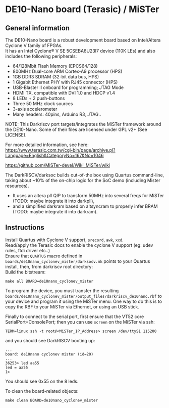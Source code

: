 # DE10-Nano board (Terasic) / MiSTer

## General information
The DE10-Nano board is a robust development board based on Intel/Altera Cyclone V family of FPGAs.\
It has an Intel Cyclone® V SE 5CSEBA6U23I7 device (110K LEs) and also includes the following peripherals:
* 64/128Mbit Flash Memory (EPCS64/128)
* 800MHz Dual-core ARM Cortex-A9 processor (HPS)
* 1GB DDR3 SDRAM (32-bit data bus, HPS)
* 1 Gigabit Ethernet PHY with RJ45 connector (HPS)
* USB-Blaster II onboard for programming; JTAG Mode
* HDMI TX, compatible with DVI 1.0 and HDCP v1.4
* 8 LEDs + 2 push-buttons
* Three 50 MHz clock sources
* 3-axis accelerometer
* Many headers: 40pins, Arduino R3, JTAG..

NOTE: This Darkriscv port targets/integrates the MiSTer framework around the DE10-Nano.
Some of their files are licensed under GPL v2+ (See LICENSE).

For more detailed information, see here:\
https://www.terasic.com.tw/cgi-bin/page/archive.pl?Language=English&CategoryNo=167&No=1046

https://github.com/MiSTer-devel/Wiki_MiSTer/wiki

The DarkRISCV/darksoc builds out-of-the box using Quartus command-line,
taking about ~10% of the on-chip logic for the SoC demo (including Mister resources).
- It uses an altera pll QIP to transform 50MHz into several freqs for MiSTer (TODO: maybe integrate it into darkpll),
- and a simplified darkram based on altsyncram to properly infer BRAM (TODO: maybe integrate it into darkram).

## Instructions
Install Quartus with Cyclone V support, `srecord`, `awk`, `xxd`.\
Read/apply the Terasic docs to enable the cyclone V support (eg: udev rules, ftdi driver etc..)\
Ensure that `QUARTUS` macro defined in `boards/de10nano_cyclonev_mister/darksocv.mk` points to your Quartus install, then, from darkriscv root directory:\
Build the bitstream:
```
make all BOARD=de10nano_cyclonev_mister
```
To program the device, you must transfer the resulting `boards/de10nano_cyclonev_mister/output_files/darkriscv_de10nano.rbf` to your device
and program it using the MiSTer menu.
One way to do this is to copy the RBF to your MiSTer via Ethernet, or using an USB stick.

Finally to connect to the serial port, first ensure that the VT52 core SerialPort=ConsolePort;
then you can use `screen` on the MiSTer via ssh:
```
TERM=linux ssh -t root@<MiSTer_IP_Address> screen /dev/ttyS1 115200
```
and you should see DarkRISCV booting up:
```
...
board: de10nano cyclonev mister (id=20)
...
36253> led aa55
led = aa55
1>
```
You should see 0x55 on the 8 leds.

To clean the board-related objects:
```
make clean BOARD=de10nano_cyclonev_mister
```
